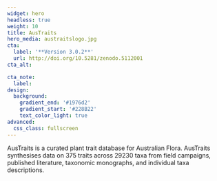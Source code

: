 ```yaml
---
widget: hero
headless: true
weight: 10
title: AusTraits
hero_media: austraitslogo.jpg
cta:
  label: '**Version 3.0.2**'
  url: http://doi.org/10.5281/zenodo.5112001
cta_alt:

cta_note:
  label:
design:
  background:
    gradient_end: '#1976d2'
    gradient_start: '#228B22'
    text_color_light: true
advanced:
  css_class: fullscreen
---
```


AusTraits is a curated plant trait database for Australian Flora. AusTraits synthesises data on 375 traits across 29230 taxa from field campaigns, published literature, taxonomic monographs, and individual taxa descriptions.
